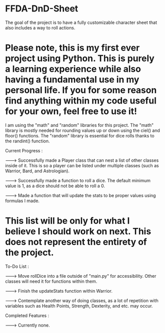 # FFDA-DnD-Sheet
The goal of the project is to have a fully customizable character sheet that also includes a way to roll actions.

# Please note, this is my first ever project using Python. This is purely a learning experience while also having a fundamental use in my personal life. If you for some reason find anything within my code useful for your own, feel free to use it!

I am using the "math" and "random" libraries for this project. The "math" library is mostly needed for rounding values up or down using the ciel() and floor() functions. The "random" library is essential for dice rolls thanks to the randint() function.

Current Progress :

---> Successfully made a Player class that can nest a list of other classes inside of it. This is so a player can be listed under multiple classes (such as Warrior, Bard, and Astrologian).

---> Successfully made a function to roll a dice. The default minimum value is 1, as a dice should not be able to roll a 0.

---> Made a function that will update the stats to be proper values using formulas I made.

# This list will be only for what I believe I should work on next. This does not represent the entirety of the project.
To-Do List :

---> Move rollDice into a file outside of "main.py" for accessibility. Other classes will need it for functions within them.

---> Finish the updateStats function within Warrior.

---> Contemplate another way of doing classes, as a lot of repetition with variables such as Health Points, Strength, Dexterity, and etc. may occur.

Completed Features :

---> Currently none.
